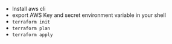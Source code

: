 - Install aws cli
- export AWS Key and secret environment variable in your shell
- `terraform init`
- `terraform plan`
- `terraform apply`

